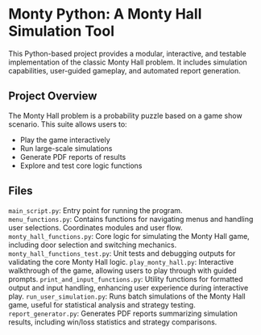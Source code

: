 # Monty Python: A Monty Hall Simulation Tool

This Python-based project provides a modular, interactive, and testable implementation of the classic Monty Hall problem. It includes simulation capabilities, user-guided gameplay, and automated report generation.

## Project Overview

The Monty Hall problem is a probability puzzle based on a game show scenario. This suite allows users to:
- Play the game interactively
- Run large-scale simulations
- Generate PDF reports of results
- Explore and test core logic functions

## Files

 `main_script.py`: Entry point for running the program.  
 `menu_functions.py`: Contains functions for navigating menus and handling user selections. Coordinates modules and user flow.
 `monty_hall_functions.py`: Core logic for simulating the Monty Hall game, including door selection and switching mechanics. 
 `monty_hall_functions_test.py`: Unit tests and debugging outputs for validating the core Monty Hall logic. 
 `play_monty_hall.py`: Interactive walkthrough of the game, allowing users to play through with guided prompts. 
 `print_and_input_functions.py`: Utility functions for formatted output and input handling, enhancing user experience during interactive play. 
 `run_user_simulation.py`: Runs batch simulations of the Monty Hall game, useful for statistical analysis and strategy testing. 
 `report_generator.py`: Generates PDF reports summarizing simulation results, including win/loss statistics and strategy comparisons. 


